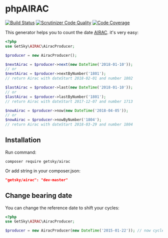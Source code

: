 phpAIRAC
========

[![Build Status](https://travis-ci.org/GetSky/php-airac.svg?branch=master)](https://travis-ci.org/GetSky/php-airac) [![Scrutinizer Code Quality](https://scrutinizer-ci.com/g/GetSky/php-airac/badges/quality-score.png?b=master)](https://scrutinizer-ci.com/g/GetSky/php-airac/?branch=master) [![Code Coverage](https://scrutinizer-ci.com/g/GetSky/php-airac/badges/coverage.png?b=master)](https://scrutinizer-ci.com/g/GetSky/php-airac/?branch=master)

This generator helps you to count the date [AIRAC](https://en.wikipedia.org/wiki/Aeronautical_Information_Publication#AIRAC_effective_dates_.2828-day_cycle.29). it's very easy:

```php
<?php
use GetSky\AIRAC\AiracProducer;

$producer = new AiracProducer();

$nextAirac = $producer->next(new DateTime('2018-01-10'));
// or
$nextAirac = $producer->nextByNumber('1801'); 
// return Airac with dateStart 2018-02-01 and number 1802

$lastAirac = $producer->last(new DateTime('2018-01-10')); 
// or
$lastAirac = $producer->lastByNumber('1801'); 
// return Airac with dateStart 2017-12-07 and number 1713

$nowAirac = $producer->now(new DateTime('2018-04-05'));
// or
$nowAirac = $producer->nowByNumber('1804');  
// return Airac with dateStart 2018-03-29 and number 1804
```

Installation
------------
Run command:

```
composer require getsky/airac
```

Or add string in your composer.json:

```json
"getsky/airac": "dev-master"
```

Change bearing date
-------------------
You can change the reference date to shift your cycles:

```php
<?php
use GetSky\AIRAC\AiracProducer;

$producer = new AiracProducer(new DateTime('2015-01-22')); // now cycle shifted by 14 days
```
